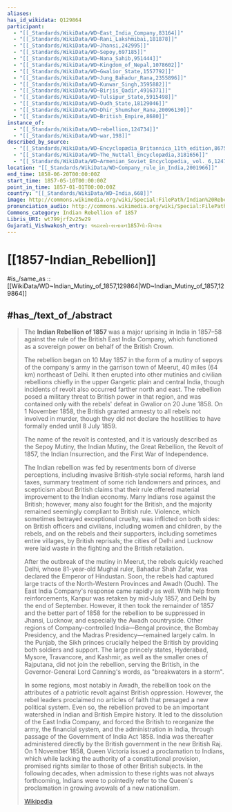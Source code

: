 ```yaml
---
aliases:
has_id_wikidata: Q129864
participant:
  - "[[_Standards/WikiData/WD~East_India_Company,83164]]"
  - "[[_Standards/WikiData/WD~Rani_Lakshmibai,181878]]"
  - "[[_Standards/WikiData/WD~Jhansi,242995]]"
  - "[[_Standards/WikiData/WD~Sepoy,697185]]"
  - "[[_Standards/WikiData/WD~Nana_Sahib,951444]]"
  - "[[_Standards/WikiData/WD~Kingdom_of_Nepal,1078602]]"
  - "[[_Standards/WikiData/WD~Gwalior_State,1557792]]"
  - "[[_Standards/WikiData/WD~Jung_Bahadur_Rana,2355896]]"
  - "[[_Standards/WikiData/WD~Kunwar_Singh,3595882]]"
  - "[[_Standards/WikiData/WD~Birjis_Qadir,4916371]]"
  - "[[_Standards/WikiData/WD~Tulsipur_State,5915498]]"
  - "[[_Standards/WikiData/WD~Oudh_State,18129046]]"
  - "[[_Standards/WikiData/WD~Dhir_Shumsher_Rana,20096130]]"
  - "[[_Standards/WikiData/WD~British_Empire,8680]]"
instance_of:
  - "[[_Standards/WikiData/WD~rebellion,124734]]"
  - "[[_Standards/WikiData/WD~war,198]]"
described_by_source:
  - "[[_Standards/WikiData/WD~Encyclopædia_Britannica_11th_edition,867541]]"
  - "[[_Standards/WikiData/WD~The_Nuttall_Encyclopædia,3181656]]"
  - "[[_Standards/WikiData/WD~Armenian_Soviet_Encyclopedia,_vol._6,124737633]]"
location: "[[_Standards/WikiData/WD~Company_rule_in_India,2001966]]"
end_time: 1858-06-20T00:00:00Z
start_time: 1857-05-10T00:00:00Z
point_in_time: 1857-01-01T00:00:00Z
country: "[[_Standards/WikiData/WD~India,668]]"
image: http://commons.wikimedia.org/wiki/Special:FilePath/Indian%20Rebellion%20of%201857.jpg
pronunciation_audio: http://commons.wikimedia.org/wiki/Special:FilePath/LL-Q9610%20%28ben%29-Titodutta-%E0%A6%B8%E0%A6%BF%E0%A6%AA%E0%A6%BE%E0%A6%B9%E0%A7%80%20%E0%A6%AC%E0%A6%BF%E0%A6%A6%E0%A7%8D%E0%A6%B0%E0%A7%8B%E0%A6%B9%20%E0%A7%A7%E0%A7%AE%E0%A7%AB%E0%A7%AD.wav
Commons_category: Indian Rebellion of 1857
Libris_URI: wt799jrf2v25w29
Gujarati_Vishwakosh_entry: અઢારસો-સત્તાવન1857નો-વિપ્લવ
---
```


# [[1857-Indian_Rebellion]] 

#is_/same_as :: [[WikiData/WD~Indian_Mutiny_of_1857,129864|WD~Indian_Mutiny_of_1857,129864]] 

## #has_/text_of_/abstract 

> The **Indian Rebellion of 1857** was a major uprising in India in 1857–58 
> against the rule of the British East India Company, 
> which functioned as a sovereign power on behalf of the British Crown. 
> 
> The rebellion began on 10 May 1857 in the form of a mutiny of sepoys of the company's army in the garrison town of Meerut, 40 miles (64 km) northeast of Delhi. It then erupted into other mutinies and civilian rebellions chiefly in the upper Gangetic plain and central India, though incidents of revolt also occurred farther north and east. The rebellion posed a military threat to British power in that region, and was contained only with the rebels' defeat in Gwalior on 20 June 1858. On 1 November 1858, the British granted amnesty to all rebels not involved in murder, though they did not declare the hostilities to have formally ended until 8 July 1859.
>
> The name of the revolt is contested, and it is variously described as the Sepoy Mutiny, the Indian Mutiny, the Great Rebellion, the Revolt of 1857, the Indian Insurrection, and the First War of Independence.
>
> The Indian rebellion was fed by resentments born of diverse perceptions, including invasive British-style social reforms, harsh land taxes, summary treatment of some rich landowners and princes, and scepticism about British claims that their rule offered material improvement to the Indian economy. Many Indians rose against the British; however, many also fought for the British, and the majority remained seemingly compliant to British rule. Violence, which sometimes betrayed exceptional cruelty, was inflicted on both sides: on British officers and civilians, including women and children, by the rebels, and on the rebels and their supporters, including sometimes entire villages, by British reprisals; the cities of Delhi and Lucknow were laid waste in the fighting and the British retaliation.
>
> After the outbreak of the mutiny in Meerut, the rebels quickly reached Delhi, whose 81-year-old Mughal ruler, Bahadur Shah Zafar, was declared the Emperor of Hindustan. Soon, the rebels had captured large tracts of the North-Western Provinces and Awadh (Oudh). The East India Company's response came rapidly as well. With help from reinforcements, Kanpur was retaken by mid-July 1857, and Delhi by the end of September. However, it then took the remainder of 1857 and the better part of 1858 for the rebellion to be suppressed in Jhansi, Lucknow, and especially the Awadh countryside. Other regions of Company-controlled India—Bengal province, the Bombay Presidency, and the Madras Presidency—remained largely calm. In the Punjab, the Sikh princes crucially helped the British by providing both soldiers and support. The large princely states, Hyderabad, Mysore, Travancore, and Kashmir, as well as the smaller ones of Rajputana, did not join the rebellion, serving the British, in the Governor-General Lord Canning's words, as "breakwaters in a storm".
>
> In some regions, most notably in Awadh, the rebellion took on the attributes of a patriotic revolt against British oppression. However, the rebel leaders proclaimed no articles of faith that presaged a new political system. Even so, the rebellion proved to be an important watershed in Indian and British Empire history. It led to the dissolution of the East India Company, and forced the British to reorganize the army, the financial system, and the administration in India, through passage of the Government of India Act 1858. India was thereafter administered directly by the British government in the new British Raj. On 1 November 1858, Queen Victoria issued a proclamation to Indians, which while lacking the authority of a constitutional provision, promised rights similar to those of other British subjects. In the following decades, when admission to these rights was not always forthcoming, Indians were to pointedly refer to the Queen's proclamation in growing avowals of a new nationalism.
>
> [Wikipedia](https://en.wikipedia.org/wiki/Indian%20Rebellion%20of%201857) 


